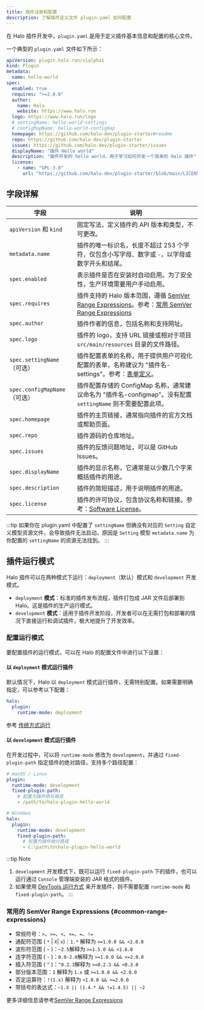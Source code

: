 ```yaml
---
title: 插件注册和配置
description: 了解插件定义文件 plugin.yaml 如何配置
---
```


在 Halo 插件开发中，`plugin.yaml` 是用于定义插件基本信息和配置的核心文件。

一个典型的 `plugin.yaml` 文件如下所示：

```yaml
apiVersion: plugin.halo.run/v1alpha1
kind: Plugin
metadata:
  name: hello-world
spec:
  enabled: true
  requires: ">=2.0.0"
  author:
    name: Halo
    website: https://www.halo.run
  logo: https://www.halo.run/logo
  # settingName: hello-world-settings
  # configMapName: hello-world-configmap
  homepage: https://github.com/halo-dev/plugin-starter#readme
  repo: https://github.com/halo-dev/plugin-starter
  issues: https://github.com/halo-dev/plugin-starter/issues
  displayName: "插件 Hello world"
  description: "插件开发的 hello world，用于学习如何开发一个简单的 Halo 插件"
  license:
    - name: "GPL-3.0"
      url: "https://github.com/halo-dev/plugin-starter/blob/main/LICENSE"
```

## 字段详解

| 字段                         | 说明                                                                                                                                                                                 |
| ---------------------------- | ------------------------------------------------------------------------------------------------------------------------------------------------------------------------------------ |
| `apiVersion` 和 `kind`       | 固定写法，定义插件的 API 版本和类型，不可更改。                                                                                                                                      |
| `metadata.name`              | 插件的唯一标识名，长度不超过 253 个字符，仅包含小写字母、数字或 `-`，以字母或数字开头和结尾。                                                                                        |
| `spec.enabled`               | 表示插件是否在安装时自动启用。为了安全性，生产环境需要用户手动启用。                                                                                                                 |
| `spec.requires`              | 插件支持的 Halo 版本范围，遵循 [SemVer Range Expressions](https://github.com/zafarkhaja/jsemver#range-expressions)。参考：[常用 SemVer Range Expressions](#common-range-expressions) |
| `spec.author`                | 插件作者的信息，包括名称和支持网址。                                                                                                                                                 |
| `spec.logo`                  | 插件的 logo，支持 URL 链接或相对于项目 `src/main/resources` 目录的文件路径。                                                                                                         |
| `spec.settingName`（可选）   | 插件配置表单的名称，用于提供用户可视化配置的表单，名称建议为 "插件名-settings"。参考：[表单定义](../../form-schema.md)。                                                            |
| `spec.configMapName`（可选） | 插件配置存储的 ConfigMap 名称，通常建议命名为 "插件名-configmap"。没有配置 `settingName` 则不需要配置此项。                                                                         |
| `spec.homepage`              | 插件的主页链接，通常指向插件的官方文档或帮助页面。                                                                                                                                   |
| `spec.repo`                  | 插件源码的仓库地址。                                                                                                                                                                 |
| `spec.issues`                | 插件的反馈问题地址，可以是 GitHub Issues。                                                                                                                                           |
| `spec.displayName`           | 插件的显示名称，它通常是以少数几个字来概括插件的用途。                                                                                                                               |
| `spec.description`           | 插件的简短描述，用于说明插件的用途。                                                                                                                                                 |
| `spec.license`               | 插件的许可协议，包含协议名称和链接。参考：[Software License](https://en.wikipedia.org/wiki/Software_license)。                                                                       |

:::tip
如果你在 plugin.yaml 中配置了 `settingName` 但确没有对应的 `Setting` 自定义模型资源文件，会导致插件无法启动，原因是 `Setting` 模型 `metadata.name` 为你配置的 `settingName` 的资源无法找到。
:::

## 插件运行模式

Halo 插件可以在两种模式下运行：`deployment`（默认）模式和 `development` 开发模式。

- `deployment` **模式**：标准的插件发布流程，插件打包成 JAR 文件后部署到 Halo。这是插件的生产运行模式。
- `development` **模式**：适用于插件开发阶段，开发者可以在无需打包和部署的情况下直接运行和调试插件，极大地提升了开发效率。

### 配置运行模式

要配置插件的运行模式，可以在 Halo 的配置文件中进行以下设置：

#### 以 `deployment` 模式运行插件

默认情况下，Halo 以 `deployment` 模式运行插件，无需特别配置。如果需要明确指定，可以参考以下配置：

```yaml
halo:
  plugin:
    runtime-mode: deployment
```

参考 [传统方式运行](../hello-world.md#run-with-traditional-way)

#### 以 `development` 模式运行插件

在开发过程中，可以将 `runtime-mode` 修改为 `development`，并通过 `fixed-plugin-path` 指定插件的绝对路径，支持多个路径配置：

```yaml
# macOS / Linux
plugin:
  runtime-mode: development
  fixed-plugin-path:
    # 配置为插件绝对路径
    - /path/to/halo-plugin-hello-world

# Windows
halo:
  plugin:
    runtime-mode: development
    fixed-plugin-path:
      # 配置为插件绝对路径
      - C:\path\to\halo-plugin-hello-world
```

:::tip Note

1. `development` 开发模式下，既可以运行 `fixed-plugin-path` 下的插件，也可以运行通过 `Console` 管理端安装的 JAR 格式的插件。
2. 如果使用 [DevTools 运行方式](../hello-world.md#run-with-devtools) 来开发插件，则不需要配置 `runtime-mode` 和 `fixed-plugin-path`。
:::

### 常用的 SemVer Range Expressions {#common-range-expressions}

- 常规符号：`>`、`>=`、`<`、`<=`、`=`、`!=`
- 通配符范围 ( `*` | `X`| `x`)：`1.*` 解释为 `>=1.0.0 && <2.0.0`
- 波形符范围 ( `~` )：`~2.5`解释为 `>=1.5.0 && <1.6.0`
- 连字符范围 ( `-` )：`0.0-2.0`解释为 `>=1.0.0 && <=2.0.0`
- 插入符范围 ( `^` )：`^0.2.3`解释为 `>=0.2.3 && <0.3.0`
- 部分版本范围：`1` 解释为 `1.x` 或 `>=1.0.0 && <2.0.0`
- 否定运算符：`!(1.x)` 解释为 `<1.0.0 && >=2.0.0`
- 带括号的表达式：`~1.3 || (1.4.* && !=1.4.5) || ~2`

更多详细信息请参考[SemVer Range Expressions](https://github.com/zafarkhaja/jsemver#range-expressions)
